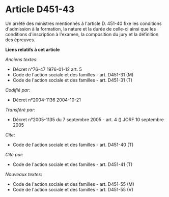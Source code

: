 # Article D451-43

Un arrêté des ministres mentionnés à l'article D. 451-40 fixe les conditions d'admission à la formation, la nature et la
durée de celle-ci ainsi que les conditions d'inscription à l'examen, la composition du jury et la définition des épreuves.

**Liens relatifs à cet article**

_Anciens textes_:

  - Décret n°76-47 1976-01-12 art. 5
  - Code de l'action sociale et des familles - art. D451-31 (M)
  - Code de l'action sociale et des familles - art. D451-31 (T)

_Codifié par_:

  - Décret n°2004-1136 2004-10-21

_Transféré par_:

  - Décret n°2005-1135 du 7 septembre 2005 - art. 4 () JORF 10 septembre 2005

_Cite_:

  - Code de l'action sociale et des familles - art. D451-40 (T)

_Cité par_:

  - Code de l'action sociale et des familles - art. D451-41 (T)

_Nouveaux textes_:

  - Code de l'action sociale et des familles - art. D451-55 (M)
  - Code de l'action sociale et des familles - art. D451-55 (V)
